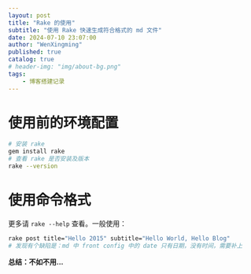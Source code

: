 ```yaml
---
layout: post
title: "Rake 的使用"
subtitle: "使用 Rake 快速生成符合格式的 md 文件"
date: 2024-07-10 23:07:00
author: "WenXingming"
published: true
catalog: true
# header-img: "img/about-bg.png"
tags: 
    - 博客搭建记录
---
```


# 使用前的环境配置

```bash
# 安装 rake
gem install rake
# 查看 rake 是否安装及版本
rake --version
```

# 使用命令格式

更多请 `rake --help` 查看。一般使用：

```bash
rake post title="Hello 2015" subtitle="Hello World, Hello Blog"
# 发现有个缺陷是：md 中 front config 中的 date 只有日期，没有时间，需要补上
```

**总结：不如不用...**
